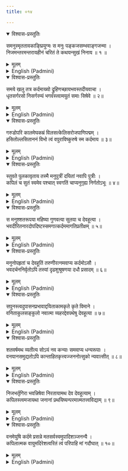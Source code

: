 ```yaml
---
title: ०१४

---
```

<div class="audioEmbed"  caption="सीतालक्ष्मी-वाचनम्" src="https://archive.org/download/nArAyaNIyam-shlokawise-audio/014/014_01.mp3"></div>
<details open><summary>विश्वास-प्रस्तुतिः</summary>

समनुस्मृततावकाङ्घ्रियुग्मः स मनुः पङ्कजसम्भवाङ्गजन्मा ।  
निजमन्तरमन्तरायहीनं चरितं ते कथयन्सुखं निनाय ॥ १ ॥
</details>
<details><summary>मूलम्</summary>

समनुस्मृततावकाङ्घ्रियुग्मः स मनुः पङ्कजसम्भवाङ्गजन्मा ।  
निजमन्तरमन्तरायहीनं चरितं ते कथयन्सुखं निनाय ॥ १ ॥
</details>





<details ><summary>English (Padmini)</summary>

Swayambhuva Manu, who came from the limb of lotus-born Brahma, lived happily, constantly worshipping Thy two feet and singing Thy praises.

</details>

<div class="audioEmbed"  caption="सीतालक्ष्मी-वाचनम्" src="https://archive.org/download/nArAyaNIyam-shlokawise-audio/014/014_02.mp3"></div>
<details open><summary>विश्वास-प्रस्तुतिः</summary>

समये खलु तत्र कर्दमाख्यो द्रुहिणच्छायभवस्तदीयवाचा ।  
धृतसर्गरसो निसर्गरम्यं भगवंस्त्वामयुतं समाः सिषेवे ॥ २॥
</details>
<details><summary>मूलम्</summary>

समये खलु तत्र कर्दमाख्यो द्रुहिणच्छायभवस्तदीयवाचा ।  
धृतसर्गरसो निसर्गरम्यं भगवंस्त्वामयुतं समाः सिषेवे ॥ २॥
</details>





<details ><summary>English (Padmini)</summary>

During that same time (Swayambhuva Manvantara), Prajapati (ruler) Kardama, who took birth from the shadow of Brahma, and who in accordance with Brahma's wishes, took pleasure in creation, served Thee, Oh Lord, for ten thousand years.

</details>

<div class="audioEmbed"  caption="सीतालक्ष्मी-वाचनम्" src="https://archive.org/download/nArAyaNIyam-shlokawise-audio/014/014_03.mp3"></div>
<details open><summary>विश्वास-प्रस्तुतिः</summary>

गरुडोपरि कालमेघकम्रं विलसत्केलिसरोजपाणिपद्मम् ।  
हसितोल्लसिताननं विभो त्वं वपुराविष्कुरुषे स्म कर्दमाय ॥ ३॥
</details>
<details><summary>मूलम्</summary>

गरुडोपरि कालमेघकम्रं विलसत्केलिसरोजपाणिपद्मम् ।  
हसितोल्लसिताननं विभो त्वं वपुराविष्कुरुषे स्म कर्दमाय ॥ ३॥
</details>





<details ><summary>English (Padmini)</summary>

Oh Lord ! Thy divine form, seated on the bird Garuda, majestic in colour, like the dark blue cloud, Thy lotus-like hand holding playfully the lotus flower and Thy face radiant with a pleasing smile was revealed to Kardama by Thy divine grace.

</details>

<div class="audioEmbed"  caption="सीतालक्ष्मी-वाचनम्" src="https://archive.org/download/nArAyaNIyam-shlokawise-audio/014/014_04.mp3"></div>
<details open><summary>विश्वास-प्रस्तुतिः</summary>

स्तुवते पुलकावृताय तस्मै मनुपुत्रीं दयितां नवापि पुत्रीः ।  
कपिलं च सुतं स्वमेव पश्चात् स्वगतिं चाप्यनुगृह्य निर्गतोऽभूः ॥ ४॥
</details>
<details><summary>मूलम्</summary>

स्तुवते पुलकावृताय तस्मै मनुपुत्रीं दयितां नवापि पुत्रीः ।  
कपिलं च सुतं स्वमेव पश्चात् स्वगतिं चाप्यनुगृह्य निर्गतोऽभूः ॥ ४॥
</details>





<details ><summary>English (Padmini)</summary>

When Kardama, enraptured by Thy revelation, was singing Thy praises, Thou granted him the boon of marrying the daughter of Manu and thereby begetting nine daughters and a son, Kapila, who would be a part of Thine ownself, and finally, salvation. Then Thou vanished from his sight.

</details>

<div class="audioEmbed"  caption="सीतालक्ष्मी-वाचनम्" src="https://archive.org/download/nArAyaNIyam-shlokawise-audio/014/014_05.mp3"></div>
<details open><summary>विश्वास-प्रस्तुतिः</summary>

स मनुश्शतरूपया महिष्या गुणवत्या सुतया च देवहूत्या ।  
भवदीरितनारदोपदिष्टस्समगात्कर्दममागतिप्रतीक्षम् ॥ ५॥
</details>
<details><summary>मूलम्</summary>

स मनुश्शतरूपया महिष्या गुणवत्या सुतया च देवहूत्या ।  
भवदीरितनारदोपदिष्टस्समगात्कर्दममागतिप्रतीक्षम् ॥ ५॥
</details>





<details ><summary>English (Padmini)</summary>

Swayambhuva Manu under the guidance of Narada, who was prompted by Thee, went with his consort, Satarupa and virtuous daughter, Devahoothi, to Kardama, who was looking forward to their coming.

</details>

<div class="audioEmbed"  caption="सीतालक्ष्मी-वाचनम्" src="https://archive.org/download/nArAyaNIyam-shlokawise-audio/014/014_06.mp3"></div>
<details open><summary>विश्वास-प्रस्तुतिः</summary>

मनुनोपहृतां च देवहूतिं तरुणीरत्नमवाप्य कर्दमोऽसौ ।  
भवदर्चननिर्वृतोऽपि तस्यां दृढशुश्रूषणया दधौ प्रसादम् ॥ ६॥
</details>
<details><summary>मूलम्</summary>

मनुनोपहृतां च देवहूतिं तरुणीरत्नमवाप्य कर्दमोऽसौ ।  
भवदर्चननिर्वृतोऽपि तस्यां दृढशुश्रूषणया दधौ प्रसादम् ॥ ६॥
</details>





<details ><summary>English (Padmini)</summary>

Kardama married Devahuti, the jewel among maidens, given by Manu. Although at peace in his devotion to Thee, he lavished his love on her in return for her selfless and steadfast service and affection.

</details>

<div class="audioEmbed"  caption="सीतालक्ष्मी-वाचनम्" src="https://archive.org/download/nArAyaNIyam-shlokawise-audio/014/014_07.mp3"></div>
<details open><summary>विश्वास-प्रस्तुतिः</summary>

सपुनस्त्वदुपासनप्रभावाद्दयिताकामकृते कृते विमाने ।  
वनिताकुलसङ्कुलो नवात्मा व्यहरद्देवपथेषु देवहूत्या ॥ ७॥
</details>
<details><summary>मूलम्</summary>

सपुनस्त्वदुपासनप्रभावाद्दयिताकामकृते कृते विमाने ।  
वनिताकुलसङ्कुलो नवात्मा व्यहरद्देवपथेषु देवहूत्या ॥ ७॥
</details>





<details ><summary>English (Padmini)</summary>

In order to make his beloved Devahoothi happy, Kardama, by virtue of the yogic power, acquired by him through his constant devotion to Thee, adopted a new elegant form, and indulged in romantic pleasures,in the heavenly regions with Devahoothi, accompanied by celestial maidens, in the vimana or aerial pleasure car created by himself.

</details>

<div class="audioEmbed"  caption="सीतालक्ष्मी-वाचनम्" src="https://archive.org/download/nArAyaNIyam-shlokawise-audio/014/014_08.mp3"></div>
<details open><summary>विश्वास-प्रस्तुतिः</summary>

शतवर्षमथ व्यतीत्य सोऽयं नव कन्याः समवाप्य धन्यरूपाः ।  
वनयानसमुद्यतोऽपि कान्ताहितकृत्त्वज्जननोत्सुको न्यवात्सीत् ॥ ८॥
</details>
<details><summary>मूलम्</summary>

शतवर्षमथ व्यतीत्य सोऽयं नव कन्याः समवाप्य धन्यरूपाः ।  
वनयानसमुद्यतोऽपि कान्ताहितकृत्त्वज्जननोत्सुको न्यवात्सीत् ॥ ८॥
</details>





<details ><summary>English (Padmini)</summary>

After spending a hundred years thus and begetting nine daughters, Kardama, though ever ready to go to the forest to do penance,stayed at home to fulfil his beloved's desire, eagerly looking forward to Thy birth as their son, Kapila.

</details>

<div class="audioEmbed"  caption="सीतालक्ष्मी-वाचनम्" src="https://archive.org/download/nArAyaNIyam-shlokawise-audio/014/014_09.mp3"></div>
<details open><summary>विश्वास-प्रस्तुतिः</summary>

निजभर्तृगिरा भवन्निषेवा निरतायामथ देव देवहूत्याम् ।  
कपिलस्त्वमजायथा जनानां प्रथयिष्यन्परमात्मतत्त्वविद्याम् ॥ ९॥
</details>
<details><summary>मूलम्</summary>

निजभर्तृगिरा भवन्निषेवा निरतायामथ देव देवहूत्याम् ।  
कपिलस्त्वमजायथा जनानां प्रथयिष्यन्परमात्मतत्त्वविद्याम् ॥ ९॥
</details>





<details ><summary>English (Padmini)</summary>

Oh Lord ! Thou took the incarnation of Kapila in Devahoothi, who obeying her husband's command, was intent only on service to Thee, simply to teach the human race, the philosophy of the Supreme Soul and the means to acquire that wisdom.

</details>

<div class="audioEmbed"  caption="सीतालक्ष्मी-वाचनम्" src="https://archive.org/download/nArAyaNIyam-shlokawise-audio/014/014_10.mp3"></div>
<details open><summary>विश्वास-प्रस्तुतिः</summary>

वनमेयुषि कर्दमे प्रसन्ने मतसर्वस्वमुपादिशञ्जनन्यै ।  
कपिलात्मक वायुमदिरेशत्वरितं त्वं परिपाहि मां गदौघात् ॥ १०॥
</details>
<details><summary>मूलम्</summary>

वनमेयुषि कर्दमे प्रसन्ने मतसर्वस्वमुपादिशञ्जनन्यै ।  
कपिलात्मक वायुमदिरेशत्वरितं त्वं परिपाहि मां गदौघात् ॥ १०॥
</details>

<details ><summary>English (Padmini)</summary>

Happy at having seen Thy Kapila incarnation, Kardama departed to the forest. Oh Guruvayurappa ! May Thou who came in the form of Kapila to teach Thy mother the essence of religion, save me from all my sorrows.

</details>

